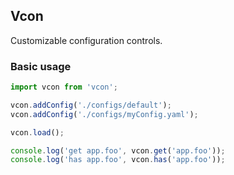 ## Vcon

Customizable configuration controls.

### Basic usage

```js
import vcon from 'vcon';

vcon.addConfig('./configs/default');
vcon.addConfig('./configs/myConfig.yaml');

vcon.load();

console.log('get app.foo', vcon.get('app.foo'));
console.log('has app.foo', vcon.has('app.foo'));
```
